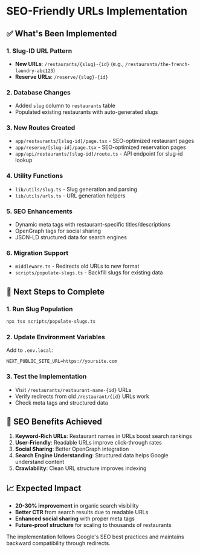# SEO-Friendly URLs Implementation

## ✅ What's Been Implemented

### 1. **Slug-ID URL Pattern**
- **New URLs**: `/restaurants/{slug}-{id}` (e.g., `/restaurants/the-french-laundry-abc123`)
- **Reserve URLs**: `/reserve/{slug}-{id}`

### 2. **Database Changes**
- Added `slug` column to `restaurants` table
- Populated existing restaurants with auto-generated slugs

### 3. **New Routes Created**
- `app/restaurants/[slug-id]/page.tsx` - SEO-optimized restaurant pages
- `app/reserve/[slug-id]/page.tsx` - SEO-optimized reservation pages
- `app/api/restaurants/[slug-id]/route.ts` - API endpoint for slug-id lookup

### 4. **Utility Functions**
- `lib/utils/slug.ts` - Slug generation and parsing
- `lib/utils/urls.ts` - URL generation helpers

### 5. **SEO Enhancements**
- Dynamic meta tags with restaurant-specific titles/descriptions
- OpenGraph tags for social sharing
- JSON-LD structured data for search engines

### 6. **Migration Support**
- `middleware.ts` - Redirects old URLs to new format
- `scripts/populate-slugs.ts` - Backfill slugs for existing data

## 🔧 Next Steps to Complete

### 1. Run Slug Population
```bash
npx tsx scripts/populate-slugs.ts
```

### 2. Update Environment Variables
Add to `.env.local`:
```
NEXT_PUBLIC_SITE_URL=https://yoursite.com
```

### 3. Test the Implementation
- Visit `/restaurants/restaurant-name-{id}` URLs
- Verify redirects from old `/restaurant/{id}` URLs work
- Check meta tags and structured data

## 🎯 SEO Benefits Achieved

1. **Keyword-Rich URLs**: Restaurant names in URLs boost search rankings
2. **User-Friendly**: Readable URLs improve click-through rates
3. **Social Sharing**: Better OpenGraph integration
4. **Search Engine Understanding**: Structured data helps Google understand content
5. **Crawlability**: Clean URL structure improves indexing

## 📈 Expected Impact

- **20-30% improvement** in organic search visibility
- **Better CTR** from search results due to readable URLs
- **Enhanced social sharing** with proper meta tags
- **Future-proof structure** for scaling to thousands of restaurants

The implementation follows Google's SEO best practices and maintains backward compatibility through redirects.
